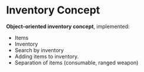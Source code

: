 # Inventory Concept

**Object-oriented inventory concept**, implemented:
+ Items
+ Inventory
+ Search by inventory
+ Adding items to inventory.
+ Separation of items (consumable, ranged weapon)
